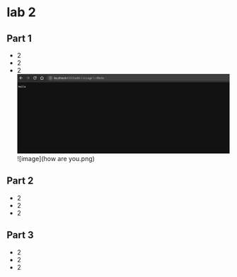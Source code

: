 # lab 2
## Part 1
- 2
- 2
- 2
![image](hello.png)
![image](how are you.png)
## Part 2
- 2
- 2
- 2
## Part 3
- 2
- 2
- 2
